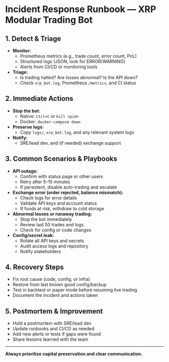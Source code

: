 # Incident Response Runbook — XRP Modular Trading Bot

## 1. Detect & Triage
- **Monitor:**
  - Prometheus metrics (e.g., trade count, error count, PnL)
  - Structured logs (JSON, look for ERROR/WARNING)
  - Alerts from CI/CD or monitoring tools
- **Triage:**
  - Is trading halted? Are losses abnormal? Is the API down?
  - Check `xrp_bot.log`, Prometheus `/metrics`, and CI status

## 2. Immediate Actions
- **Stop the bot:**
  - Native: `Ctrl+C` or `kill <pid>`
  - Docker: `docker-compose down`
- **Preserve logs:**
  - Copy `logs/`, `xrp_bot.log`, and any relevant system logs
- **Notify:**
  - SRE/lead dev, and (if needed) exchange support

## 3. Common Scenarios & Playbooks
- **API outage:**
  - Confirm with status page or other users
  - Retry after 5–15 minutes
  - If persistent, disable auto-trading and escalate
- **Exchange error (order rejected, balance mismatch):**
  - Check logs for error details
  - Validate API keys and account status
  - If funds at risk, withdraw to cold storage
- **Abnormal losses or runaway trading:**
  - Stop the bot immediately
  - Review last 50 trades and logs
  - Check for config or code changes
- **Config/secret leak:**
  - Rotate all API keys and secrets
  - Audit access logs and repository
  - Notify stakeholders

## 4. Recovery Steps
- Fix root cause (code, config, or infra)
- Restore from last known good config/backup
- Test in backtest or paper mode before resuming live trading
- Document the incident and actions taken

## 5. Postmortem & Improvement
- Hold a postmortem with SRE/lead dev
- Update runbooks and CI/CD as needed
- Add new alerts or tests if gaps were found
- Share lessons learned with the team

---
**Always prioritize capital preservation and clear communication.** 